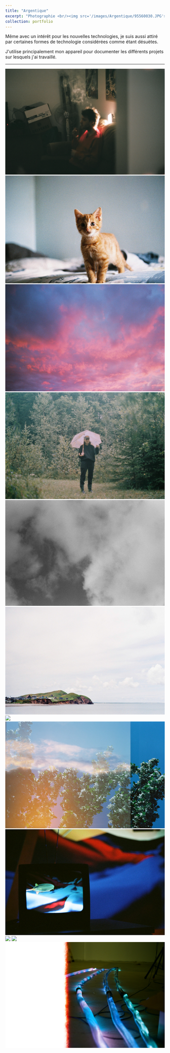 ```yaml
---
title: "Argentique"
excerpt: "Photographie <br/><img src='/images/Argentique/95560030.JPG'>"
collection: portfolio
---
```


Même avec un intérêt pour les nouvelles technologies, je suis aussi attiré par certaines formes de technologie considérées comme étant désuètes. 

J'utilise principalement mon appareil pour documenter les différents projets sur lesquels j'ai travaillé.

<hr>

<img src="/images/Argentique/01.JPG" max-width ="1236">
<img src="/images/Argentique/02.JPG" max-width ="1236">
<img src="/images/Argentique/03.JPG" max-width ="1236">
<img src="/images/Argentique/04.JPG" max-width ="1236">
<img src="/images/Argentique/05.jpg" max-width ="1236">
<img src="/images/Argentique/06.JPG" max-width ="1236">
<img src="/images/Argentique/07.JPG" max-width ="1236">
<img src="/images/Argentique/08.JPG" max-width ="1236">
<img src="/images/Argentique/09.jpg" max-width ="1236">
<img src="/images/Argentique/10.JPG" max-width ="1236">
<img src="/images/Argentique/11.JPG" max-width ="1236">
<img src="/images/Argentique/12.jpg" max-width ="1236">
